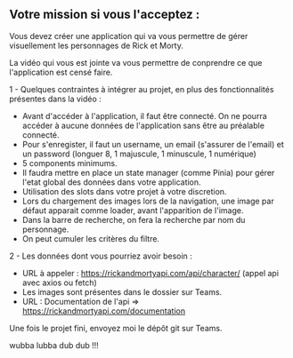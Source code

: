 ## Votre mission si vous l'acceptez : 

Vous devez créer une application qui va vous permettre de gérer visuellement les personnages de Rick et Morty.

La vidéo qui vous est jointe va vous permettre de conprendre ce que l'application est censé faire.

1 - Quelques contraintes à intégrer au projet, en plus des fonctionnalités présentes dans la vidéo : 

 - Avant d'accéder à l'application, il faut être connecté. On ne pourra accéder à aucune données de l'application sans être au préalable connecté.
 - Pour s'enregister, il faut un username, un email (s'assurer de l'email) et un password (longuer 8, 1 majuscule, 1 minuscule, 1 numérique)
 - 5 components minimums.
 - Il faudra mettre en place un state manager (comme Pinia) pour gérer l'etat global des données dans votre application.
 - Utilisation des slots dans votre projet à votre discretion.
 - Lors du chargement des images lors de la navigation, une image par défaut apparait comme loader, avant l'apparition de l'image.
 - Dans la barre de recherche, on fera la recherche par nom du personnage.
 - On peut cumuler les critères du filtre.


 2 - Les données dont vous pourriez avoir besoin : 

 - URL à appeler : https://rickandmortyapi.com/api/character/  (appel api avec axios ou fetch)
 - Les images sont présentes dans le dossier sur Teams.
 - URL : Documentation de l'api => https://rickandmortyapi.com/documentation

 Une fois le projet fini, envoyez moi le dépôt git sur Teams.

 wubba lubba dub dub !!!